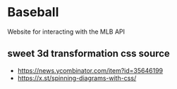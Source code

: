 # Baseball
Website for interacting with the MLB API

## sweet 3d transformation css source
- https://news.ycombinator.com/item?id=35646199
- https://x.st/spinning-diagrams-with-css/